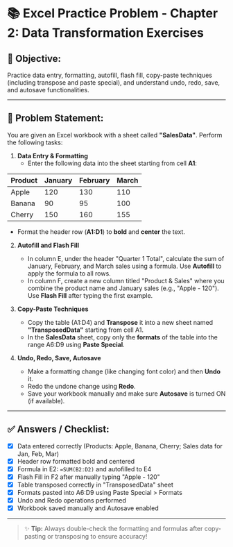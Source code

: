 
# 📚 Excel Practice Problem - Chapter 2: Data Transformation Exercises

## 📝 Objective:
Practice data entry, formatting, autofill, flash fill, copy-paste techniques (including transpose and paste special), and understand undo, redo, save, and autosave functionalities.

---

## 🧩 Problem Statement:

You are given an Excel workbook with a sheet called **"SalesData"**. Perform the following tasks:

1. **Data Entry & Formatting**
   - Enter the following data into the sheet starting from cell **A1**:

| Product | January | February | March |
|---------|---------|----------|-------|
| Apple   | 120     | 130      | 110   |
| Banana  | 90      | 95       | 100   |
| Cherry  | 150     | 160      | 155   |

   - Format the header row (**A1:D1**) to **bold** and **center** the text.

2. **Autofill and Flash Fill**
   - In column E, under the header "Quarter 1 Total", calculate the sum of January, February, and March sales using a formula. Use **Autofill** to apply the formula to all rows.
   - In column F, create a new column titled "Product & Sales" where you combine the product name and January sales (e.g., "Apple - 120"). Use **Flash Fill** after typing the first example.

3. **Copy-Paste Techniques**
   - Copy the table (A1:D4) and **Transpose** it into a new sheet named **"TransposedData"** starting from cell A1.
   - In the **SalesData** sheet, copy only the **formats** of the table into the range A6:D9 using **Paste Special**.

4. **Undo, Redo, Save, Autosave**
   - Make a formatting change (like changing font color) and then **Undo** it.
   - Redo the undone change using **Redo**.
   - Save your workbook manually and make sure **Autosave** is turned ON (if available).

---

## ✅ Answers / Checklist:

- [x] Data entered correctly (Products: Apple, Banana, Cherry; Sales data for Jan, Feb, Mar)
- [x] Header row formatted bold and centered
- [x] Formula in E2: `=SUM(B2:D2)` and autofilled to E4
- [x] Flash Fill in F2 after manually typing "Apple - 120"
- [x] Table transposed correctly in "TransposedData" sheet
- [x] Formats pasted into A6:D9 using Paste Special > Formats
- [x] Undo and Redo operations performed
- [x] Workbook saved manually and Autosave enabled

---

> ✨ **Tip:** Always double-check the formatting and formulas after copy-pasting or transposing to ensure accuracy!
